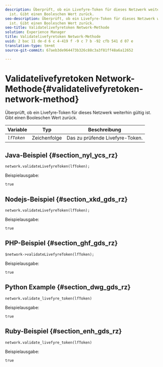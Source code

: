 ```yaml
---
description: Überprüft, ob ein Livefyre-Token für dieses Netzwerk weiterhin gültig
  ist. Gibt einen Booleschen Wert zurück.
seo-description: Überprüft, ob ein Livefyre-Token für dieses Netzwerk weiterhin gültig
  ist. Gibt einen Booleschen Wert zurück.
seo-title: Validatelivefyretoken Network-Methode
solution: Experience Manager
title: Validatelivefyretoken Network-Methode
uuid: 2 bac 11 de-d 6 c 4-419 f -9 c 7 b -92 cfb 541 d 07 e
translation-type: tm+mt
source-git-commit: 67aeb3de964473b326c88c3a3f81ff48a6a12652

---
```



# Validatelivefyretoken Network-Methode{#validatelivefyretoken-network-method}

Überprüft, ob ein Livefyre-Token für dieses Netzwerk weiterhin gültig ist. Gibt einen Booleschen Wert zurück.

| Variable | Typ | Beschreibung |
|---|---|---|
| *`lfToken`* | Zeichenfolge | Das zu prüfende Livefyre-Token. |

## Java-Beispiel {#section_nyl_ycs_rz}

```
network.validateLivefyreToken(lfToken); 
```

Beispielausgabe:

```
true 
```

## Nodejs-Beispiel {#section_xkd_gds_rz}

```
network.validateLivefyreToken(lfToken); 
```

Beispielausgabe:

```
true 
```

## PHP-Beispiel {#section_ghf_gds_rz}

```
$network->validateLivefyreToken(lfToken); 
```

Beispielausgabe:

```
true 
```

## Python Example {#section_dwg_gds_rz}

```
network.validate_livefyre_token(lfToken) 
```

Beispielausgabe:

```
true 
```

## Ruby-Beispiel {#section_enh_gds_rz}

```
network.validate_livefyre_token(lfToken) 
```

Beispielausgabe:

```
true 
```

